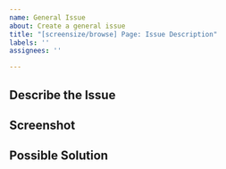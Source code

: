 ```yaml
---
name: General Issue
about: Create a general issue
title: "[screensize/browse] Page: Issue Description"
labels: ''
assignees: ''

---
```


## Describe the Issue
## Screenshot
## Possible Solution
